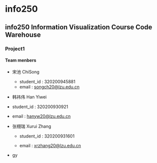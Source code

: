# info250
## info250 Information Visualization Course Code Warehouse
### Project1
#### Team menbers
- 宋池 ChiSong 
  - student_id : 320200945881
  - email : songch20@lzu.edu.cn
  
 - 韩祎伟 Han Yiwei
  - student_id : 320200930921
  - email : hanyw20@lzu.edu.cn

 - 张栩瑞 Xurui Zhang
   - student_id : 320200931601

   - email : xrzhang20@lzu.edu.cn

 - gy

